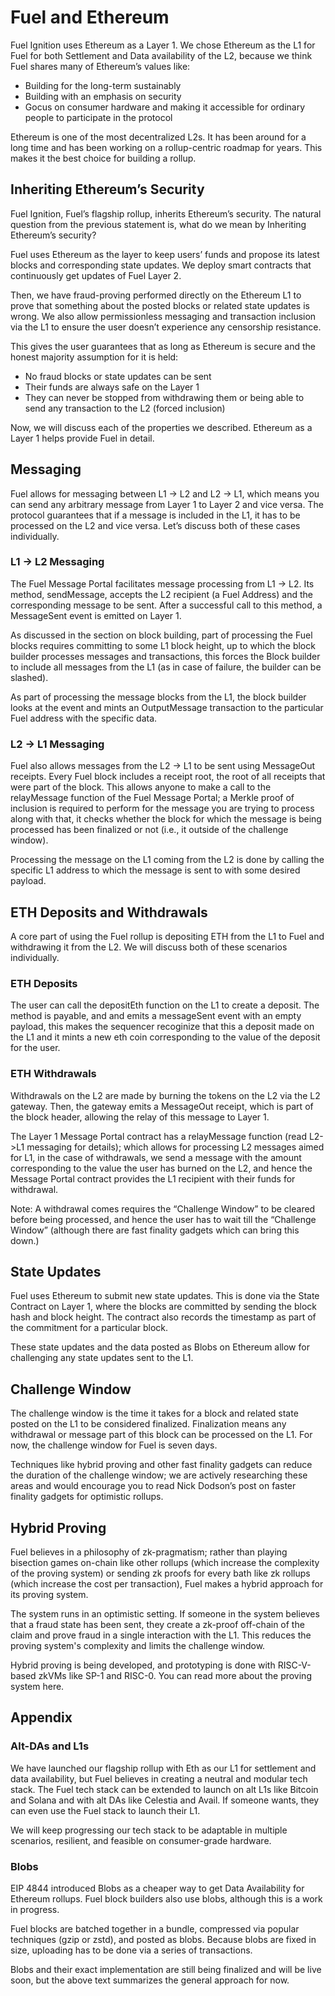 # Fuel and Ethereum

Fuel Ignition uses Ethereum as a Layer 1. We chose Ethereum as the L1 for Fuel for both Settlement and Data availability of the L2, because we think Fuel shares many of Ethereum’s values like:

- Building for the long-term sustainably
- Building with an emphasis on security
- Gocus on consumer hardware and making it accessible for ordinary people to participate in the protocol

Ethereum is one of the most decentralized L2s. It has been around for a long time and has been working on a rollup-centric roadmap for years. This makes it the best choice for building a rollup.

## Inheriting Ethereum’s Security

Fuel Ignition, Fuel’s flagship rollup, inherits Ethereum’s security. The natural question from the previous statement is, what do we mean by Inheriting Ethereum’s security?

Fuel uses Ethereum as the layer to keep users’ funds and propose its latest blocks and corresponding state updates. We deploy smart contracts that continuously get updates of Fuel Layer 2.

Then, we have fraud-proving performed directly on the Ethereum L1 to prove that something about the posted blocks or related state updates is wrong. We also allow permissionless messaging and transaction inclusion via the L1 to ensure the user doesn’t experience any censorship resistance.

This gives the user guarantees that as long as Ethereum is secure and the honest majority assumption for it is held:

- No fraud blocks or state updates can be sent
- Their funds are always safe on the Layer 1
- They can never be stopped from withdrawing them or being able to send any transaction to the L2 (forced inclusion)

Now, we will discuss each of the properties we described. Ethereum as a Layer 1 helps provide Fuel in detail.

## Messaging

Fuel allows for messaging between L1 → L2 and L2 → L1, which means you can send any arbitrary message from Layer 1 to Layer 2 and vice versa. The protocol guarantees that if a message is included in the L1, it has to be processed on the L2 and vice versa. Let’s discuss both of these cases individually.

### L1 → L2 Messaging

The Fuel Message Portal facilitates message processing from L1 -> L2. Its method, sendMessage, accepts the L2 recipient (a Fuel Address) and the corresponding message to be sent. After a successful call to this method, a MessageSent event is emitted on Layer 1.

As discussed in the section on block building, part of processing the Fuel blocks requires committing to some L1 block height, up to which the block builder processes messages and transactions, this forces the Block builder to include all messages from the L1 (as in case of failure, the builder can be slashed).

As part of processing the message blocks from the L1, the block builder looks at the event and mints an OutputMessage transaction to the particular Fuel address with the specific data.

### L2 → L1 Messaging

Fuel also allows messages from the L2 -> L1 to be sent using MessageOut receipts. Every Fuel block includes a receipt root, the root of all receipts that were part of the block. This allows anyone to make a call to the relayMessage function of the Fuel Message Portal; a Merkle proof of inclusion is required to perform for the message you are trying to process along with that, it checks whether the block for which the message is being processed has been finalized or not (i.e., it outside of the challenge window).

Processing the message on the L1 coming from the L2 is done by calling the specific L1 address to which the message is sent to with some desired payload.

## ETH Deposits and Withdrawals

A core part of using the Fuel rollup is depositing ETH from the L1 to Fuel and withdrawing it from the L2. We will discuss both of these scenarios individually.

### ETH Deposits

The user can call the depositEth function on the L1 to create a deposit. The method is payable, and and emits a messageSent event with an empty payload, this makes the sequencer recoginize that this a deposit made on the L1 and it mints a new eth coin corresponding to the value of the deposit for the user.

### ETH Withdrawals

Withdrawals on the L2 are made by burning the tokens on the L2 via the L2 gateway. Then, the gateway emits a MessageOut receipt, which is part of the block header, allowing the relay of this message to Layer 1.

The Layer 1 Message Portal contract has a relayMessage function (read L2->L1 messaging for details); which allows for processing L2 messages aimed for L1, in the case of withdrawals, we send a message with the amount corresponding to the value the user has burned on the L2, and hence the Message Portal contract provides the L1 recipient with their funds for withdrawal.

Note: A withdrawal comes requires the “Challenge Window” to be cleared before being processed, and hence the user has to wait till the “Challenge Window” (although there are fast finality gadgets which can bring this down.)

## State Updates

Fuel uses Ethereum to submit new state updates. This is done via the State Contract on Layer 1, where the blocks are committed by sending the block hash and block height. The contract also records the timestamp as part of the commitment for a particular block.

These state updates and the data posted as Blobs on Ethereum allow for challenging any state updates sent to the L1.

## Challenge Window

The challenge window is the time it takes for a block and related state posted on the L1 to be considered finalized. Finalization means any withdrawal or message part of this block can be processed on the L1. For now, the challenge window for Fuel is seven days.

Techniques like hybrid proving and other fast finality gadgets can reduce the duration of the challenge window; we are actively researching these areas and would encourage you to read Nick Dodson’s post on faster finality gadgets for optimistic rollups.

## Hybrid Proving

Fuel believes in a philosophy of zk-pragmatism; rather than playing bisection games on-chain like other rollups (which increase the complexity of the proving system)  or sending zk proofs for every bath like zk rollups (which increase the cost per transaction), Fuel makes a hybrid approach for its proving system.

The system runs in an optimistic setting. If someone in the system believes that a fraud state has been sent, they create a zk-proof off-chain of the claim and prove fraud in a single interaction with the L1. This reduces the proving system's complexity and limits the challenge window.

Hybrid proving is being developed, and prototyping is done with RISC-V-based zkVMs like SP-1 and RISC-0. You can read more about the proving system here.

## Appendix

### Alt-DAs and L1s

We have launched our flagship rollup with Eth as our L1 for settlement and data availability, but Fuel believes in creating a neutral and modular tech stack. The Fuel tech stack can be extended to launch on alt L1s like Bitcoin and Solana and with alt DAs like Celestia and Avail. If someone wants, they can even use the Fuel stack to launch their L1.

We will keep progressing our tech stack to be adaptable in multiple scenarios, resilient, and feasible on consumer-grade hardware.

### Blobs

EIP 4844 introduced Blobs as a cheaper way to get Data Availability for Ethereum rollups. Fuel block builders also use blobs, although this is a work in progress.

Fuel blocks are batched together in a bundle, compressed via popular techniques (gzip or zstd), and posted as blobs. Because blobs are fixed in size, uploading has to be done via a series of transactions.

Blobs and their exact implementation are still being finalized and will be live soon, but the above text summarizes the general approach for now.
